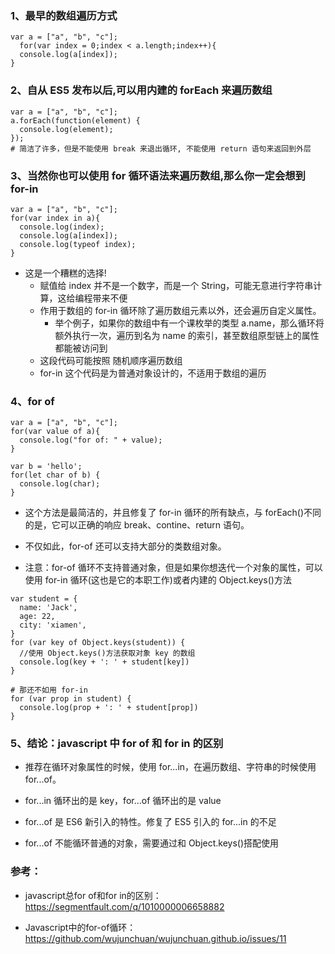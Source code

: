 ### 1、最早的数组遍历方式

```
var a = ["a", "b", "c"];
  for(var index = 0;index < a.length;index++){
  console.log(a[index]);
}
```

### 2、自从 ES5 发布以后,可以用内建的 forEach 来遍历数组

```
var a = ["a", "b", "c"];
a.forEach(function(element) {
  console.log(element);
});
# 简洁了许多，但是不能使用 break 来退出循环, 不能使用 return 语句来返回到外层
```

### 3、当然你也可以使用 for 循环语法来遍历数组,那么你一定会想到 for-in

```
var a = ["a", "b", "c"];
for(var index in a){
  console.log(index);
  console.log(a[index]);
  console.log(typeof index);
}
```

* 这是一个糟糕的选择!
  * 赋值给 index 并不是一个数字，而是一个 String，可能无意进行字符串计算，这给编程带来不便
  * 作用于数组的 for-in 循环除了遍历数组元素以外，还会遍历自定义属性。
    * 举个例子，如果你的数组中有一个课枚举的类型 a.name，那么循环将额外执行一次，遍历到名为 name 的索引，甚至数组原型链上的属性都能被访问到
  * 这段代码可能按照 随机顺序遍历数组
  * for-in 这个代码是为普通对象设计的，不适用于数组的遍历

### 4、for of

```
var a = ["a", "b", "c"];
for(var value of a){
  console.log("for of: " + value);
}

var b = 'hello';
for(let char of b) {
  console.log(char);
}
```

* 这个方法是最简洁的，并且修复了 for-in 循环的所有缺点，与 forEach()不同的是，它可以正确的响应 break、contine、return 语句。

* 不仅如此，for-of 还可以支持大部分的类数组对象。

* 注意：for-of 循环不支持普通对象，但是如果你想迭代一个对象的属性，可以使用 for-in 循环(这也是它的本职工作)或者内建的 Object.keys()方法

```
var student = {
  name: 'Jack',
  age: 22,
  city: 'xiamen',
}
for (var key of Object.keys(student)) {
  //使用 Object.keys()方法获取对象 key 的数组
  console.log(key + ': ' + student[key])
}

# 那还不如用 for-in
for (var prop in student) {
  console.log(prop + ': ' + student[prop])
}
```

### 5、结论：javascript 中 for of 和 for in 的区别

- 推荐在循环对象属性的时候，使用 for...in，在遍历数组、字符串的时候使用 for...of。

- for...in 循环出的是 key，for...of 循环出的是 value

- for...of 是 ES6 新引入的特性。修复了 ES5 引入的 for...in 的不足

- for...of 不能循环普通的对象，需要通过和 Object.keys()搭配使用

### 参考：

* javascript总for of和for in的区别：https://segmentfault.com/q/1010000006658882

* Javascript中的for-of循环：https://github.com/wujunchuan/wujunchuan.github.io/issues/11
